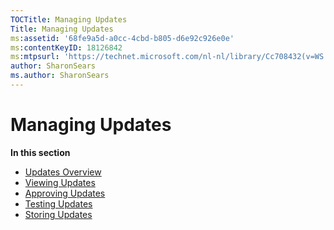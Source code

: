 ```yaml
---
TOCTitle: Managing Updates
Title: Managing Updates
ms:assetid: '68fe9a5d-a0cc-4cbd-b805-d6e92c926e0e'
ms:contentKeyID: 18126842
ms:mtpsurl: 'https://technet.microsoft.com/nl-nl/library/Cc708432(v=WS.10)'
author: SharonSears
ms.author: SharonSears
---
```


Managing Updates
================

**In this section**

-   [Updates Overview](https://technet.microsoft.com/8ad86677-3ffe-4426-b4d5-23d42d8ce1ab)
-   [Viewing Updates](https://technet.microsoft.com/e730a8e0-3c84-4a6f-b950-7fddd18051e8)
-   [Approving Updates](https://technet.microsoft.com/7276f84d-429e-4a39-8ef8-be3bff47b45e)
-   [Testing Updates](https://technet.microsoft.com/a4982f3f-dc3b-44b6-b9f2-3559e0c45211)
-   [Storing Updates](https://technet.microsoft.com/94181102-463d-4205-8466-41ed1e609531)
